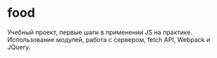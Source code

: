 # food

Учебный проект, первые шаги в применении JS на практике. 
Использование модулей, работа с сервером, fetch API, Webpack и JQuery.
